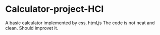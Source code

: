 # Calculator-project-HCI
A basic calculator implemented by css, html,js
The code is not neat and clean. Should improvet it.
